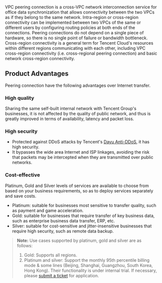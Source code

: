 

VPC peering connection is a cross-VPC network interconnection service for office data synchronization that allows connectivity between the two VPCs as if they belong to the same network. Intra-region or cross-region connectivity can be implemented between two VPCs of the same or different users by configuring routing policies at both ends of the connections. Peering connections do not depend on a single piece of hardware, so there is no single point of failure or bandwidth bottleneck.
Cross-region connectivity is a general term for Tencent Cloud's resources within different regions communicating with each other, including VPC cross-region connectivity (i.e. cross-regional peering connection) and basic network cross-region connectivity.

## Product Advantages

Peering connection have the following advantages over Internet transfer.

### High quality

Sharing the same self-built internal network with Tencent Group's businesses, it is not affected by the quality of public network, and thus is greatly improved in terms of availability, latency and packet loss.

### High security

- Protected against DDoS attacks by Tencent's [Dayu Anti-DDoS](/document/product/297), it has high security.
- It bypasses the wide area Internet and ISP linkages, avoiding the risk that packets may be intercepted when they are transmitted over public networks.

### Cost-effective

Platinum, Gold and Silver levels of services are available to choose from based on your business requirements, so as to deploy services separately and save costs.

- Platinum: suitable for businesses most sensitive to transfer quality, such as payment and game acceleration.
- Gold: suitable for businesses that require transfer of key business data, such as enterprise business data transfer, ERP, etc.
- Silver: suitable for cost-sensitive and jitter-insensitive businesses that require high security, such as remote data backup.

> **Note:**
> Use cases supported by platinum, gold and silver are as follows:
>
> 1. Gold: Supports all regions.
> 2. Platinum and silver: Support the monthly 95th percentile billing mode & some lines (Beijing, Shanghai, Guangzhou, South Korea, Hong Kong). Their functionality is under internal trial. If necessary, please [submit a ticket](https://console.cloud.tencent.com/workorder) for application.

